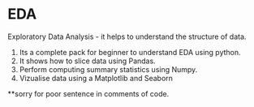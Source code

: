 # EDA
Exploratory Data Analysis - it helps to understand the structure of data. 

1. Its a complete pack for beginner to understand EDA using python. 
2. It shows how to slice data using Pandas. 
3. Perform computing summary statistics using Numpy.
4. Vizualise data using a Matplotlib and Seaborn

**sorry for poor sentence in comments of code.
